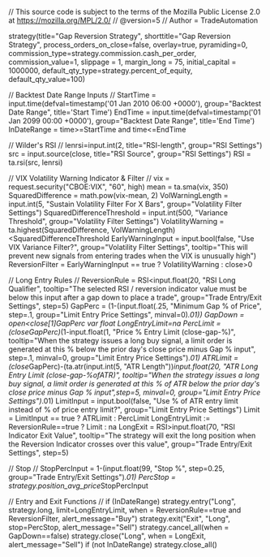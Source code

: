 // This source code is subject to the terms of the Mozilla Public License 2.0 at https://mozilla.org/MPL/2.0/
// @version=5
// Author = TradeAutomation


strategy(title="Gap Reversion Strategy", shorttitle="Gap Reversion Strategy", process_orders_on_close=false, overlay=true, pyramiding=0, commission_type=strategy.commission.cash_per_order, commission_value=1, slippage = 1, margin_long = 75, initial_capital = 1000000, default_qty_type=strategy.percent_of_equity, default_qty_value=100)


// Backtest Date Range Inputs // 
StartTime = input.time(defval=timestamp('01 Jan 2010 06:00 +0000'), group="Backtest Date Range", title='Start Time')
EndTime = input.time(defval=timestamp('01 Jan 2099 00:00 +0000'), group="Backtest Date Range", title='End Time')
InDateRange = time>=StartTime and time<=EndTime

// Wilder's RSI //
lenrsi=input.int(2, title="RSI-length", group="RSI Settings")
src = input.source(close, title="RSI Source", group="RSI Settings")
RSI = ta.rsi(src, lenrsi)

// VIX Volatility Warning Indicator & Filter //
vix = request.security("CBOE:VIX", "60", high)
mean = ta.sma(vix, 350)
SquaredDifference = math.pow(vix-mean, 2)
VolWarningLength = input.int(5, "Sustain Volatility Filter For X Bars", group="Volatility Filter Settings")
SquaredDifferenceThreshold = input.int(500, "Variance Threshold", group="Volatility Filter Settings")
VolatilityWarning = ta.highest(SquaredDifference, VolWarningLength)<SquaredDifferenceThreshold
EarlyWarningInput = input.bool(false, "Use VIX Variance Filter?", group="Volatility Filter Settings", tooltip="This will prevent new signals from entering trades when the VIX is unusually high")
ReversionFilter = EarlyWarningInput == true ? VolatilityWarning : close>0

// Long Entry Rules //
ReversionRule = RSI<input.float(20, "RSI Long Qualifier", tooltip="The selected RSI / reversion indicator value must be below this input after a gap down to place a trade", group="Trade Entry/Exit Settings", step=5)
GapPerc = (1-(input.float(.25, "Minimum Gap % of Price", step=.1, group="Limit Entry Price Settings", minval=0)*.01))
GapDown = open<close[1]*GapPerc
var float LongEntryLimit=na
PercLimit = (close*GapPerc)*(1-input.float(1, "Price % Entry Limit (close-gap-%)", tooltip="When the strategy issues a long buy signal, a limit order is generated at this % below the prior day's close price minus Gap % input", step=.1, minval=0, group="Limit Entry Price Settings")*.01)
ATRLimit = (close*GapPerc)-(ta.atr(input.int(5, "ATR Length"))*input.float(20, "ATR Long Entry Limit (close-gap-%ofATR)", tooltip="When the strategy issues a long buy signal, a limit order is generated at this % of ATR below the prior day's close price minus Gap % input",step=5, minval=0, group="Limit Entry Price Settings")*.01)
LimitInput = input.bool(false, "Use % of ATR entry limit instead of % of price entry limit?", group="Limit Entry Price Settings")
Limit = LimitInput == true ? ATRLimit : PercLimit
LongEntryLimit := ReversionRule==true ? Limit : na
LongExit = RSI>input.float(70, "RSI Indicator Exit Value", tooltip="The strategy will exit the long position when the Reversion Indicator crosses over this value", group="Trade Entry/Exit Settings", step=5)

// Stop //
StopPercInput = 1-(input.float(99, "Stop %", step=0.25, group="Trade Entry/Exit Settings")*.01)
PercStop = strategy.position_avg_price*StopPercInput

// Entry and Exit Functions //
if (InDateRange)
    strategy.entry("Long", strategy.long, limit=LongEntryLimit, when = ReversionRule==true and ReversionFilter, alert_message="Buy")
    strategy.exit("Exit", "Long", stop=PercStop, alert_message="Sell")
    strategy.cancel_all(when = GapDown==false) 
    strategy.close("Long", when = LongExit, alert_message="Sell")
if (not InDateRange)
    strategy.close_all()
    
